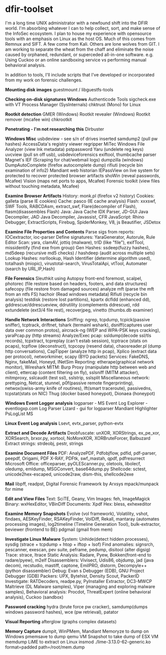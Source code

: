 # dfir-toolset
I'm a long time UNIX administrator with a newfound shift into the DFIR world.  I'm absorbing whatever I can to help collect, sort, and make sense of the InfoSec ecosystem.  I plan to house my experience with opensource tools with an emphasis on Linux as the host OS.  Much of this comes from Remnux and SIFT.  A few come from Kali.  Others are lone wolves from GIT.  I am working to separate the wheat from the chaff and eliminate the noise caused by orphaned, redundant, or superceded all-in-one software.  e.g. Using Cuckoo or an online sandboxing service vs performing manual behavioral analysis.

In addition to tools, I'll include scripts that I've developed or incorporated from my work on forensic challenges.

**Mounting disk images**
  guestmount / libguestfs-tools  

**Checking on-disk signatures Windows**
  Authenticode Tools
  sigcheck.exe with VT
  Process Manager (SysInternals)
  chktrust (Mono) for Linux

**Rootkit detection**
  GMER (Windows)
  Rootkit revealer (Windows)
  Rootkit remover (mcafee win)
  chkrootkit

**Penetrating - I'm not researching this**
Dirbuster

**Windows Misc**
  usbdeview - see s/n of drives inserted
  samdump2 (pull pw hashes)
  AccessData's registry viewer
  regripper
  MiTec Windows File Analyzer (view lnk metadata)
  pstpassword
  Yaru (undelete reg keys)
  uvcview (pull sn off usb), usbdeviceforensics
  exiftool, thumbcache parser
  Magnet's IEF (Scraping for chat/webmail logs)
  dumpzilla (windows)
  DumpAutoComplete (firefox autocomplete dump)
  rifiuti (recycle bin examination of info2)
  Mandiant web historian
  IEPassView on live system for protected to recover protected browser artifacts
  shoWin (reveal passwords, Mcafee)
  Vision (maps net ports to apps, Mcafee)
  Forensic toolkit (view files without touching metadata, Mcafee)

**Examine Browser Artifacts**
    History: monk.pl (firefox v2 history)
    Cookies: galleta (parse IE cookies)
    Cache:   pasco (IE cache analysis)
    Flash: xxxswf, SWF Tools, RABCDAsm, extract_swf, Flare(decompiler of Flash), flasm(disassembles Flash)
    Java: Java Cache IDX Parser, JD-GUI Java Decompiler, JAD Java Decompiler, Javassist, CFR
    JavaScript: Rhino Debugger, ExtractScripts, Firebug, SpiderMonkey, V8, js Beautifier, JSDetox

**Examine File Properties and Contents**
    Parse sigs from reports: IOCextractor, ioc-parser
    Define signatures: YaraGenerator, Autorule, Rule Editor
    Scan: yara, clamAV, jottiq (malware), trID (like "file"), exifTool, missidentify (find exe from group)
    Gen Hashes: ssdeep(fuzzy hashes), md5deep (recursive md5 checks) / hashdeep (audit across multiple sets)
    Lookup Hashes: nsrllookup, Hash Identifier (determine algorithm used), totalhash (miopic),
      virustotal-search, VirusTotalApi, vtTool, Automater (search by URL,IP,Hash)

**File Forensics**
  Sleuthkit using Autopsy front-end
  foremost, scalpel, photorec (file restore based on headers, footers, and data structures)
  safecopy (file restore from damaged sources)
  analyze mft (parse the mft from an ntfs FS)
  hachoir (Read windows metadata)
  Rifiuti (recycle bin analysis)
  testdisk (restore lost partitions), kpartx
  dcfldd (enhanced dd), gddrescue/ddrescueview, ddrutility (complements ddrescue), rdd
  extundelete (ext3/4 file rest), recoverjpeg, vinetto (thumbs.db examiner)

**Handle Network Interactions**
    Sniffing: ngrep, tcpdump, tcpick(passive sniffer), tcptrack, driftnet, tshark (termainl wshark),
      dsniff(captures user data over common protos), aircrack-ng (WEP and WPA-PSK keys cracking), 
      yaraPcap.py (http streams)
    Analyze/Exec pcap: ssldump(decode ssl/tls records), tcpxtract, 
      tcpreplay (can't estab session), tcptrace (stats on pcaps), tcpflow (deconstruct), 
      tcpcopy (resend data), chaosreader.pl (dump http conversations),
      CapTipper (analyze http in pcap), Xplico (extract data per protocol), networkminer,
      scapy (BYO packets)
    Services: FakeDNS, Nginx, fakeMail, Honeyd, INetSim
    Reporting: etherape(graphical network monitor), Wireshark
    MITM: Burp Proxy (manipulate http between web and client), ettercap (content filtering on fly), 
      sslsniff (MITM attacker), mitmproxy, sslcaudit (test ssl), sslstrip, sslsplit
    Miscellaneous network: prettyping, Netcat, stunnel, p0f(passive remote fingerprinting), 
      netwox(swiss-army knife of routines), lft(smart traceroute), passivedns, tcpstat(stats on NIC)
      Thug (docker based honeypot), Dionaea (honeypot)

**Windows Event Logger analysis**
   logparser - MS
   Event Log Explorer - eventlogxp.com
   Log Parser Lizard - gui for logparser
   Mandiant Highlighter
   PsLogList MS

**Linux Event Log analysis**
   Lsevt,  evtx_parser, python-evtx

**Extract and Decode Artifacts**
    Deobfuscate: unXOR, XORStrings, ex_pe_xor, XORSearch, brxor.py, xortool, NoMoreXOR, XORBruteForcer, Balbuzard
    Extract strings: strdeobj, pestr, strings

**Examine Document Files**
    PDF: AnalyzePDF, Pdfobjflow, pdfid, pdf-parser, peepdf, Origami, PDF X-RAY, PDFtk, swf_mastah, qpdf, pdfresurrect
    Microsoft Office: officeparser, pyOLEScanner.py, oletools, libolecf, oledump, emldump, MSGConvert, base64dump.py
    Shellcode: sctest, unicode2hex-escaped, unicode2raw, dism-this, shellcode2exe

**Mail**
  libpff, readpst, Digital Forensic Framework by Arxsys
  mpack/munpack for mime

**Edit and View Files**
    Text: SciTE, Geany, Vim
    Images: feh, ImageMagick
    Binary: wxHexEditor, VBinDiff
    Documents: Xpdf
    Hex: bless, exhexeditor

**Examine Memory Snapshots**
    Evolve (vol framework), Volatility, vshot, findaes, AESKeyFinder, RSAKeyFinder, VolDiff, Rekall, mantaray (automates processing images),
    log2timeline (Timeline Generation Tool), bulk-extractor, beviewer (frontend to BE)
    pdgmail (gmail from mem)

**Investigate Linux Malware**
    System: Unhide(detect hidden processes), sysdig (strace + tcpdump + htop + iftop + lsof)
    Find anomalies: signsrch, pescanner, exescan, pev suite, peframe, pedump, disitool (alter digsig)
    Trace: strace, ltrace
    Static Analysis: Radare, Pyew, Bokken(front-end to radare/pyew), m2elf
    Disassemblers: Vivisect, Udis86, objdump, jad (java decom), recstudio, mastiff, captone, EmilPRO, distorm, 
       Decompyle++ (python disassembler)
    Debug: Evan s Debugger (EDB), GNU Project Debugger (GDB)
    Packers: UPX, Bytehist, Density Scout, PackerID
    Investigate: RATDecoders, readpe.py, PyInstaller Extractor, DC3-MWCP
      Maltrieve (DL Malware samples), Viper (managing and exploring malware samples), 
    Behavioral analysis: Procdot, ThreatExpert (online behavioral analysis), Cuckoo (sandbox)

**Password cracking**
    hydra (brute force pw cracker), samdump(dumps windows password hashes), wce (pw retrieval), patator

**Visual Reporting**
    afterglow (graphs complex datasets)

**Memory Capture**
    dumpit, WinPMem, Mandiant Memoryze to dump on Windows
    pmemsave to dump qemu VM
    Snapshot to take dump of ESX VM
    memdump
    LiME to extract on Linux
      insmod ./lime-3.13.0-62-generic.ko format=padded path=/root/mem.dump

